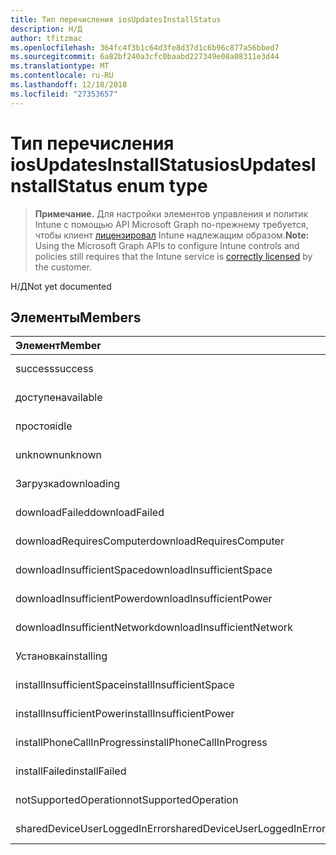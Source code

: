 ```yaml
---
title: Тип перечисления iosUpdatesInstallStatus
description: Н/Д
author: tfitzmac
ms.openlocfilehash: 364fc4f3b1c64d3fe8d37d1c6b96c877a56bbed7
ms.sourcegitcommit: 6a82bf240a3cfc0baabd227349e08a08311e3d44
ms.translationtype: MT
ms.contentlocale: ru-RU
ms.lasthandoff: 12/18/2018
ms.locfileid: "27353657"
---
```

# <a name="iosupdatesinstallstatus-enum-type"></a><span data-ttu-id="876f3-103">Тип перечисления iosUpdatesInstallStatus</span><span class="sxs-lookup"><span data-stu-id="876f3-103">iosUpdatesInstallStatus enum type</span></span>

> <span data-ttu-id="876f3-104">**Примечание.** Для настройки элементов управления и политик Intune с помощью API Microsoft Graph по-прежнему требуется, чтобы клиент [лицензировал](https://go.microsoft.com/fwlink/?linkid=839381) Intune надлежащим образом.</span><span class="sxs-lookup"><span data-stu-id="876f3-104">**Note:** Using the Microsoft Graph APIs to configure Intune controls and policies still requires that the Intune service is [correctly licensed](https://go.microsoft.com/fwlink/?linkid=839381) by the customer.</span></span>

<span data-ttu-id="876f3-105">Н/Д</span><span class="sxs-lookup"><span data-stu-id="876f3-105">Not yet documented</span></span>
## <a name="members"></a><span data-ttu-id="876f3-106">Элементы</span><span class="sxs-lookup"><span data-stu-id="876f3-106">Members</span></span>
|<span data-ttu-id="876f3-107">Элемент</span><span class="sxs-lookup"><span data-stu-id="876f3-107">Member</span></span>|<span data-ttu-id="876f3-108">Значение</span><span class="sxs-lookup"><span data-stu-id="876f3-108">Value</span></span>|<span data-ttu-id="876f3-109">Описание</span><span class="sxs-lookup"><span data-stu-id="876f3-109">Description</span></span>|
|:---|:---|:---|
|<span data-ttu-id="876f3-110">success</span><span class="sxs-lookup"><span data-stu-id="876f3-110">success</span></span>|<span data-ttu-id="876f3-111">0</span><span class="sxs-lookup"><span data-stu-id="876f3-111">0</span></span>|<span data-ttu-id="876f3-112">Н/Д</span><span class="sxs-lookup"><span data-stu-id="876f3-112">Not yet documented</span></span>|
|<span data-ttu-id="876f3-113">доступен</span><span class="sxs-lookup"><span data-stu-id="876f3-113">available</span></span>|<span data-ttu-id="876f3-114">1</span><span class="sxs-lookup"><span data-stu-id="876f3-114">1</span></span>|<span data-ttu-id="876f3-115">Н/Д</span><span class="sxs-lookup"><span data-stu-id="876f3-115">Not yet documented</span></span>|
|<span data-ttu-id="876f3-116">простоя</span><span class="sxs-lookup"><span data-stu-id="876f3-116">idle</span></span>|<span data-ttu-id="876f3-117">2</span><span class="sxs-lookup"><span data-stu-id="876f3-117">2</span></span>|<span data-ttu-id="876f3-118">Н/Д</span><span class="sxs-lookup"><span data-stu-id="876f3-118">Not yet documented</span></span>|
|<span data-ttu-id="876f3-119">unknown</span><span class="sxs-lookup"><span data-stu-id="876f3-119">unknown</span></span>|<span data-ttu-id="876f3-120">3</span><span class="sxs-lookup"><span data-stu-id="876f3-120">3</span></span>|<span data-ttu-id="876f3-121">Н/Д</span><span class="sxs-lookup"><span data-stu-id="876f3-121">Not yet documented</span></span>|
|<span data-ttu-id="876f3-122">Загрузка</span><span class="sxs-lookup"><span data-stu-id="876f3-122">downloading</span></span>|<span data-ttu-id="876f3-123">-2016330712</span><span class="sxs-lookup"><span data-stu-id="876f3-123">-2016330712</span></span>|<span data-ttu-id="876f3-124">Н/Д</span><span class="sxs-lookup"><span data-stu-id="876f3-124">Not yet documented</span></span>|
|<span data-ttu-id="876f3-125">downloadFailed</span><span class="sxs-lookup"><span data-stu-id="876f3-125">downloadFailed</span></span>|<span data-ttu-id="876f3-126">-2016330711</span><span class="sxs-lookup"><span data-stu-id="876f3-126">-2016330711</span></span>|<span data-ttu-id="876f3-127">Н/Д</span><span class="sxs-lookup"><span data-stu-id="876f3-127">Not yet documented</span></span>|
|<span data-ttu-id="876f3-128">downloadRequiresComputer</span><span class="sxs-lookup"><span data-stu-id="876f3-128">downloadRequiresComputer</span></span>|<span data-ttu-id="876f3-129">-2016330710</span><span class="sxs-lookup"><span data-stu-id="876f3-129">-2016330710</span></span>|<span data-ttu-id="876f3-130">Н/Д</span><span class="sxs-lookup"><span data-stu-id="876f3-130">Not yet documented</span></span>|
|<span data-ttu-id="876f3-131">downloadInsufficientSpace</span><span class="sxs-lookup"><span data-stu-id="876f3-131">downloadInsufficientSpace</span></span>|<span data-ttu-id="876f3-132">-2016330709</span><span class="sxs-lookup"><span data-stu-id="876f3-132">-2016330709</span></span>|<span data-ttu-id="876f3-133">Н/Д</span><span class="sxs-lookup"><span data-stu-id="876f3-133">Not yet documented</span></span>|
|<span data-ttu-id="876f3-134">downloadInsufficientPower</span><span class="sxs-lookup"><span data-stu-id="876f3-134">downloadInsufficientPower</span></span>|<span data-ttu-id="876f3-135">-2016330708</span><span class="sxs-lookup"><span data-stu-id="876f3-135">-2016330708</span></span>|<span data-ttu-id="876f3-136">Н/Д</span><span class="sxs-lookup"><span data-stu-id="876f3-136">Not yet documented</span></span>|
|<span data-ttu-id="876f3-137">downloadInsufficientNetwork</span><span class="sxs-lookup"><span data-stu-id="876f3-137">downloadInsufficientNetwork</span></span>|<span data-ttu-id="876f3-138">-2016330707</span><span class="sxs-lookup"><span data-stu-id="876f3-138">-2016330707</span></span>|<span data-ttu-id="876f3-139">Н/Д</span><span class="sxs-lookup"><span data-stu-id="876f3-139">Not yet documented</span></span>|
|<span data-ttu-id="876f3-140">Установка</span><span class="sxs-lookup"><span data-stu-id="876f3-140">installing</span></span>|<span data-ttu-id="876f3-141">-2016330706</span><span class="sxs-lookup"><span data-stu-id="876f3-141">-2016330706</span></span>|<span data-ttu-id="876f3-142">Н/Д</span><span class="sxs-lookup"><span data-stu-id="876f3-142">Not yet documented</span></span>|
|<span data-ttu-id="876f3-143">installInsufficientSpace</span><span class="sxs-lookup"><span data-stu-id="876f3-143">installInsufficientSpace</span></span>|<span data-ttu-id="876f3-144">-2016330705</span><span class="sxs-lookup"><span data-stu-id="876f3-144">-2016330705</span></span>|<span data-ttu-id="876f3-145">Н/Д</span><span class="sxs-lookup"><span data-stu-id="876f3-145">Not yet documented</span></span>|
|<span data-ttu-id="876f3-146">installInsufficientPower</span><span class="sxs-lookup"><span data-stu-id="876f3-146">installInsufficientPower</span></span>|<span data-ttu-id="876f3-147">-2016330704</span><span class="sxs-lookup"><span data-stu-id="876f3-147">-2016330704</span></span>|<span data-ttu-id="876f3-148">Н/Д</span><span class="sxs-lookup"><span data-stu-id="876f3-148">Not yet documented</span></span>|
|<span data-ttu-id="876f3-149">installPhoneCallInProgress</span><span class="sxs-lookup"><span data-stu-id="876f3-149">installPhoneCallInProgress</span></span>|<span data-ttu-id="876f3-150">-2016330703</span><span class="sxs-lookup"><span data-stu-id="876f3-150">-2016330703</span></span>|<span data-ttu-id="876f3-151">Н/Д</span><span class="sxs-lookup"><span data-stu-id="876f3-151">Not yet documented</span></span>|
|<span data-ttu-id="876f3-152">installFailed</span><span class="sxs-lookup"><span data-stu-id="876f3-152">installFailed</span></span>|<span data-ttu-id="876f3-153">-2016330702</span><span class="sxs-lookup"><span data-stu-id="876f3-153">-2016330702</span></span>|<span data-ttu-id="876f3-154">Н/Д</span><span class="sxs-lookup"><span data-stu-id="876f3-154">Not yet documented</span></span>|
|<span data-ttu-id="876f3-155">notSupportedOperation</span><span class="sxs-lookup"><span data-stu-id="876f3-155">notSupportedOperation</span></span>|<span data-ttu-id="876f3-156">-2016330701</span><span class="sxs-lookup"><span data-stu-id="876f3-156">-2016330701</span></span>|<span data-ttu-id="876f3-157">Н/Д</span><span class="sxs-lookup"><span data-stu-id="876f3-157">Not yet documented</span></span>|
|<span data-ttu-id="876f3-158">sharedDeviceUserLoggedInError</span><span class="sxs-lookup"><span data-stu-id="876f3-158">sharedDeviceUserLoggedInError</span></span>|<span data-ttu-id="876f3-159">-2016330699</span><span class="sxs-lookup"><span data-stu-id="876f3-159">-2016330699</span></span>|<span data-ttu-id="876f3-160">Н/Д</span><span class="sxs-lookup"><span data-stu-id="876f3-160">Not yet documented</span></span>|



